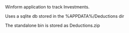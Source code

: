 Winform application to track Investments.

Uses a sqlite db stored in the %APPDATA%/Deductions dir 

The standalone bin is stored as Deductions.zip
